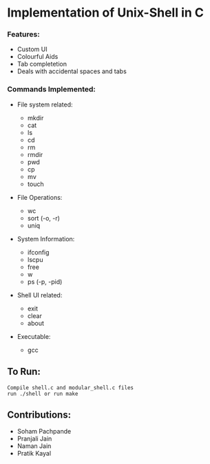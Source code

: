 # Implementation of Unix-Shell in C

### Features:
- Custom UI
- Colourful Aids
- Tab completetion
- Deals with accidental spaces and tabs
	
### Commands Implemented:
- File system related:
	- mkdir  
	- cat  
	- ls
	- cd
	- rm 
	- rmdir
	- pwd
	- cp
	- mv
	- touch

- File Operations:
	- wc
	- sort (-o, -r)
	- uniq 

- System Information:
	- ifconfig
	- lscpu
	- free
	- w
	- ps (-p, -pid)

- Shell UI related:
	- exit
	- clear
	- about

- Executable:
	- gcc


## To Run:
```
Compile shell.c and modular_shell.c files
run ./shell or run make
```

## Contributions:
- Soham Pachpande
- Pranjali Jain
- Naman Jain
- Pratik Kayal
